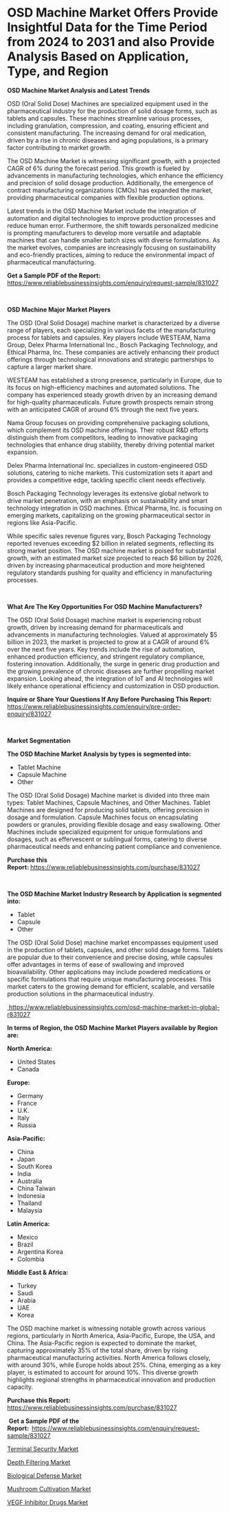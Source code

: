 <p><h1>OSD Machine Market Offers Provide Insightful Data for the Time Period from 2024 to 2031 and also Provide Analysis Based on Application, Type, and Region</h1></p><p><strong>OSD Machine Market Analysis and Latest Trends</strong></p>
<p><p>OSD (Oral Solid Dose) Machines are specialized equipment used in the pharmaceutical industry for the production of solid dosage forms, such as tablets and capsules. These machines streamline various processes, including granulation, compression, and coating, ensuring efficient and consistent manufacturing. The increasing demand for oral medication, driven by a rise in chronic diseases and aging populations, is a primary factor contributing to market growth.</p><p>The OSD Machine Market is witnessing significant growth, with a projected CAGR of 6% during the forecast period. This growth is fueled by advancements in manufacturing technologies, which enhance the efficiency and precision of solid dosage production. Additionally, the emergence of contract manufacturing organizations (CMOs) has expanded the market, providing pharmaceutical companies with flexible production options.</p><p>Latest trends in the OSD Machine Market include the integration of automation and digital technologies to improve production processes and reduce human error. Furthermore, the shift towards personalized medicine is prompting manufacturers to develop more versatile and adaptable machines that can handle smaller batch sizes with diverse formulations. As the market evolves, companies are increasingly focusing on sustainability and eco-friendly practices, aiming to reduce the environmental impact of pharmaceutical manufacturing.</p></p>
<p><strong>Get a Sample PDF of the Report:&nbsp;</strong> <a href="https://www.reliablebusinessinsights.com/enquiry/request-sample/831027?utm_campaign=1873&utm_medium=2&utm_source=Github&utm_content=ia&utm_term=18122024&utm_id=osd-machine">https://www.reliablebusinessinsights.com/enquiry/request-sample/831027</a></p>
<p>&nbsp;</p>
<p><strong>OSD Machine Major Market Players</strong></p>
<p><p>The OSD (Oral Solid Dosage) machine market is characterized by a diverse range of players, each specializing in various facets of the manufacturing process for tablets and capsules. Key players include WESTEAM, Nama Group, Delex Pharma International Inc., Bosch Packaging Technology, and Ethical Pharma, Inc. These companies are actively enhancing their product offerings through technological innovations and strategic partnerships to capture a larger market share.</p><p>WESTEAM has established a strong presence, particularly in Europe, due to its focus on high-efficiency machines and automated solutions. The company has experienced steady growth driven by an increasing demand for high-quality pharmaceuticals. Future growth prospects remain strong with an anticipated CAGR of around 6% through the next five years.</p><p>Nama Group focuses on providing comprehensive packaging solutions, which complement its OSD machine offerings. Their robust R&D efforts distinguish them from competitors, leading to innovative packaging technologies that enhance drug stability, thereby driving potential market expansion.</p><p>Delex Pharma International Inc. specializes in custom-engineered OSD solutions, catering to niche markets. This customization sets it apart and provides a competitive edge, tackling specific client needs effectively.</p><p>Bosch Packaging Technology leverages its extensive global network to drive market penetration, with an emphasis on sustainability and smart technology integration in OSD machines. Ethical Pharma, Inc. is focusing on emerging markets, capitalizing on the growing pharmaceutical sector in regions like Asia-Pacific.</p><p>While specific sales revenue figures vary, Bosch Packaging Technology reported revenues exceeding $2 billion in related segments, reflecting its strong market position. The OSD machine market is poised for substantial growth, with an estimated market size projected to reach $6 billion by 2026, driven by increasing pharmaceutical production and more heightened regulatory standards pushing for quality and efficiency in manufacturing processes.</p></p>
<p>&nbsp;</p>
<p><strong>What Are The Key Opportunities For OSD Machine Manufacturers?</strong></p>
<p><p>The OSD (Oral Solid Dosage) machine market is experiencing robust growth, driven by increasing demand for pharmaceuticals and advancements in manufacturing technologies. Valued at approximately $5 billion in 2023, the market is projected to grow at a CAGR of around 6% over the next five years. Key trends include the rise of automation, enhanced production efficiency, and stringent regulatory compliance, fostering innovation. Additionally, the surge in generic drug production and the growing prevalence of chronic diseases are further propelling market expansion. Looking ahead, the integration of IoT and AI technologies will likely enhance operational efficiency and customization in OSD production.</p></p>
<p><strong>Inquire or Share Your Questions If Any Before Purchasing This Report:</strong> <a href="https://www.reliablebusinessinsights.com/enquiry/pre-order-enquiry/831027?utm_campaign=1873&utm_medium=2&utm_source=Github&utm_content=ia&utm_term=18122024&utm_id=osd-machine">https://www.reliablebusinessinsights.com/enquiry/pre-order-enquiry/831027</a></p>
<p>&nbsp;</p>
<p><strong>Market Segmentation</strong></p>
<p><strong>The OSD Machine Market Analysis by types is segmented into:</strong></p>
<p><ul><li>Tablet Machine</li><li>Capsule Machine</li><li>Other</li></ul></p>
<p><p>The OSD (Oral Solid Dosage) Machine market is divided into three main types: Tablet Machines, Capsule Machines, and Other Machines. Tablet Machines are designed for producing solid tablets, offering precision in dosage and formulation. Capsule Machines focus on encapsulating powders or granules, providing flexible dosage and easy swallowing. Other Machines include specialized equipment for unique formulations and dosages, such as effervescent or sublingual forms, catering to diverse pharmaceutical needs and enhancing patient compliance and convenience.</p></p>
<p><strong>Purchase this Report:&nbsp;</strong><a href="https://www.reliablebusinessinsights.com/purchase/831027?utm_campaign=1873&utm_medium=2&utm_source=Github&utm_content=ia&utm_term=18122024&utm_id=osd-machine">https://www.reliablebusinessinsights.com/purchase/831027</a></p>
<p>&nbsp;</p>
<p><strong>The OSD Machine Market Industry Research by Application is segmented into:</strong></p>
<p><ul><li>Tablet</li><li>Capsule</li><li>Other</li></ul></p>
<p><p>The OSD (Oral Solid Dose) machine market encompasses equipment used in the production of tablets, capsules, and other solid dosage forms. Tablets are popular due to their convenience and precise dosing, while capsules offer advantages in terms of ease of swallowing and improved bioavailability. Other applications may include powdered medications or specific formulations that require unique manufacturing processes. This market caters to the growing demand for efficient, scalable, and versatile production solutions in the pharmaceutical industry.</p></p>
<p><a href="https://www.reliablebusinessinsights.com/osd-machine-market-in-global-r831027?utm_campaign=1873&utm_medium=2&utm_source=Github&utm_content=ia&utm_term=18122024&utm_id=osd-machine">&nbsp;https://www.reliablebusinessinsights.com/osd-machine-market-in-global-r831027</a></p>
<p><strong>In terms of Region, the OSD Machine Market Players available by Region are:</strong></p>
<p>
    <p> <strong> North America: </strong>
        <ul>
            <li>United States</li>
            <li>Canada</li>
        </ul>
        </p> 
    <p> <strong> Europe: </strong>
        <ul>
            <li>Germany</li>
            <li>France</li>
            <li>U.K.</li>
            <li>Italy</li>
            <li>Russia</li>
        </ul>
        </p> 
    <p> <strong> Asia-Pacific: </strong>
        <ul>
            <li>China</li>
            <li>Japan</li>
            <li>South Korea</li>
            <li>India</li>
            <li>Australia</li>
            <li>China Taiwan</li>
            <li>Indonesia</li>
            <li>Thailand</li>
            <li>Malaysia</li>
        </ul>
        </p> 
    <p> <strong> Latin America: </strong>
        <ul>
            <li>Mexico</li>
            <li>Brazil</li>
            <li>Argentina Korea</li>
            <li>Colombia</li>
        </ul>
        </p> 
    <p> <strong> Middle East & Africa: </strong>
        <ul>
            <li>Turkey</li>
            <li>Saudi</li>
            <li>Arabia</li>
            <li>UAE</li>
            <li>Korea</li>
        </ul>
    </p>
    </p>
<p><p>The OSD machine market is witnessing notable growth across various regions, particularly in North America, Asia-Pacific, Europe, the USA, and China. The Asia-Pacific region is expected to dominate the market, capturing approximately 35% of the total share, driven by rising pharmaceutical manufacturing activities. North America follows closely, with around 30%, while Europe holds about 25%. China, emerging as a key player, is estimated to account for around 10%. This diverse growth highlights regional strengths in pharmaceutical innovation and production capacity.</p></p>
<p><strong>Purchase this Report: </strong><a href="https://www.reliablebusinessinsights.com/purchase/831027?utm_campaign=1873&utm_medium=2&utm_source=Github&utm_content=ia&utm_term=18122024&utm_id=osd-machine">https://www.reliablebusinessinsights.com/purchase/831027</a></p>
<p>&nbsp;<strong>Get a Sample PDF of the Report:&nbsp;&nbsp;</strong><a href="https://www.reliablebusinessinsights.com/enquiry/request-sample/831027?utm_campaign=1873&utm_medium=2&utm_source=Github&utm_content=ia&utm_term=18122024&utm_id=osd-machine">https://www.reliablebusinessinsights.com/enquiry/request-sample/831027</a></p>
<p><strong></strong></p>
<p><p><a href="https://www.linkedin.com/pulse/projecting-growth-trajectory-terminal-security-market-size-pgnue?utm_campaign=1873&utm_medium=2&utm_source=Github&utm_content=ia&utm_term=18122024&utm_id=osd-machine">Terminal Security Market</a></p><p><a href="https://www.linkedin.com/pulse/strategic-forecast-depth-filtering-market-anticipated-cagr-zdb8e?utm_campaign=1873&utm_medium=2&utm_source=Github&utm_content=ia&utm_term=18122024&utm_id=osd-machine">Depth Filtering Market</a></p><p><a href="https://www.linkedin.com/pulse/biological-defense-market-size-expansion-forecast-from-2024-8s6ge?utm_campaign=1873&utm_medium=2&utm_source=Github&utm_content=ia&utm_term=18122024&utm_id=osd-machine">Biological Defense Market</a></p><p><a href="https://www.linkedin.com/pulse/in-depth-mushroom-cultivation-market-study-2024-2031-expected-2mrse?utm_campaign=1873&utm_medium=2&utm_source=Github&utm_content=ia&utm_term=18122024&utm_id=osd-machine">Mushroom Cultivation Market</a></p><p><a href="https://www.linkedin.com/pulse/key-trends-driving-vegf-inhibitor-drugs-market-growth-138-0fjqe?utm_campaign=1873&utm_medium=2&utm_source=Github&utm_content=ia&utm_term=18122024&utm_id=osd-machine">VEGF Inhibitor Drugs Market</a></p></p>